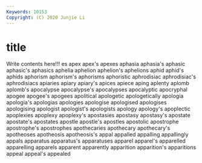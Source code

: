 ```yaml
---
Keywords: 10153
Copyright: (C) 2020 Junjie Li
---
```


# title

Write contents here!!!
es 
apex 
apex's 
apexes 
aphasia 
aphasia's 
aphasic 
aphasic's 
aphasics
aphelia 
aphelion 
aphelion's 
aphelions 
aphid 
aphid's 
aphids 
aphorism 
aphorism's 
aphorisms
aphoristic 
aphrodisiac 
aphrodisiac's 
aphrodisiacs 
apiaries 
apiary 
apiary's 
apices 
apiece 
aping
aplenty 
aplomb 
aplomb's 
apocalypse 
apocalypse's 
apocalypses 
apocalyptic 
apocryphal 
apogee 
apogee's
apogees 
apolitical 
apologetic 
apologetically 
apologia 
apologia's 
apologias 
apologies 
apologise 
apologised
apologises 
apologising 
apologist 
apologist's 
apologists 
apology 
apology's 
apoplectic 
apoplexies 
apoplexy
apoplexy's 
apostasies 
apostasy 
apostasy's 
apostate 
apostate's 
apostates 
apostle 
apostle's 
apostles
apostolic 
apostrophe 
apostrophe's 
apostrophes 
apothecaries 
apothecary 
apothecary's 
apotheoses 
apotheosis 
apotheosis's
appal 
appalled 
appalling 
appallingly 
appals 
apparatus 
apparatus's 
apparatuses 
apparel 
apparel's
apparelled 
apparelling 
apparels 
apparent 
apparently 
apparition 
apparition's 
apparitions 
appeal 
appeal's
appealed 
